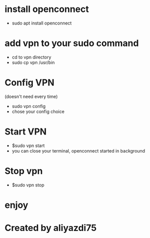 # install openconnect

- sudo apt install openconnect

# add vpn to your sudo command

- cd to vpn directory
- sudo cp vpn /usr/bin

# Config VPN
(doesn't need every time)
- sudo vpn config
- chose your config choice

# Start VPN

- $sudo vpn start
- you can close your terminal, openconnect started in background

# Stop vpn

- $sudo vpn stop

# enjoy
# Created by aliyazdi75
